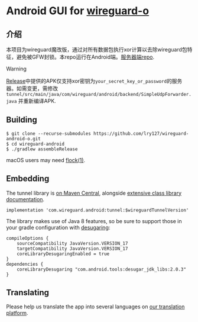 # Android GUI for [wireguard-o](https://github.com/lry127/wireguard-o)

## 介绍

本项目为wireguard魔改版，通过对所有数据包执行xor计算以去除wireguard包特征，避免被GFW封锁。本repo运行在Android端。[服务器端repo](https://github.com/lry127/wireguard-o).

> [!WARNING]  
> [Release](https://github.com/lry127/wireguard-android-o/releases/tag/v1.0)中提供的APK仅支持xor密钥为`your_secret_key_or_password`的服务器。如需变更，需修改 `tunnel/src/main/java/com/wireguard/android/backend/SimpleUdpForwarder.java` 并重新编译APK.


## Building

```
$ git clone --recurse-submodules https://github.com/lry127/wireguard-android-o.git
$ cd wireguard-android
$ ./gradlew assembleRelease
```

macOS users may need [flock(1)](https://github.com/discoteq/flock).

## Embedding

The tunnel library is [on Maven Central](https://search.maven.org/artifact/com.wireguard.android/tunnel), alongside [extensive class library documentation](https://javadoc.io/doc/com.wireguard.android/tunnel).

```
implementation 'com.wireguard.android:tunnel:$wireguardTunnelVersion'
```

The library makes use of Java 8 features, so be sure to support those in your gradle configuration with [desugaring](https://developer.android.com/studio/write/java8-support#library-desugaring):

```
compileOptions {
    sourceCompatibility JavaVersion.VERSION_17
    targetCompatibility JavaVersion.VERSION_17
    coreLibraryDesugaringEnabled = true
}
dependencies {
    coreLibraryDesugaring "com.android.tools:desugar_jdk_libs:2.0.3"
}
```

## Translating

Please help us translate the app into several languages on [our translation platform](https://crowdin.com/project/WireGuard).
